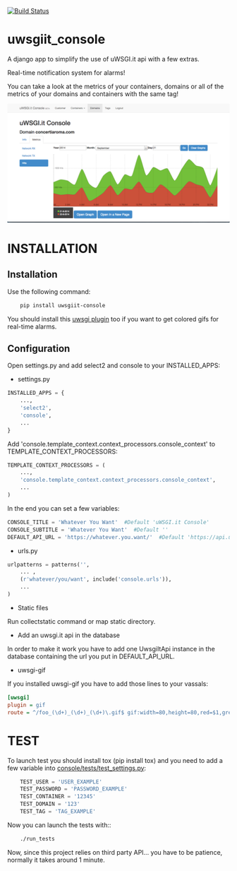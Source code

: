 [![Build Status](https://travis-ci.org/20tab/uwsgiit_console.svg?branch=master)](https://travis-ci.org/20tab/uwsgiit_console)

uwsgiit_console
===============

A django app to simplify the use of uWSGI.it api with a few extras.

Real-time notification system for alarms!

You can take a look at the metrics of your containers, domains or all of the metrics of your domains and containers with the same tag!

![alt tag](https://github.com/20tab/uwsgiit_console/blob/master/demo/screens/screen.png)

INSTALLATION
============
## Installation

Use the following command:
```sh
    pip install uwsgiit-console
```

You should install this [uwsgi plugin](https://github.com/unbit/uwsgi-gif) too if you want to get colored gifs for real-time alarms.

## Configuration

Open settings.py and add select2 and console to your INSTALLED_APPS:

- settings.py

```py
INSTALLED_APPS = {
    ...,
    'select2',
    'console',
    ...
}
```

Add 'console.template_context.context_processors.console_context' to TEMPLATE_CONTEXT_PROCESSORS:

```py
TEMPLATE_CONTEXT_PROCESSORS = (
    ...,
    'console.template_context.context_processors.console_context',
    ...
)
```

In the end you can set a few variables:

```py
CONSOLE_TITLE = 'Whatever You Want'  #Default 'uWSGI.it Console'
CONSOLE_SUBTITLE = 'Whatever You Want'  #Default ''
DEFAULT_API_URL = 'https://whatever.you.want/'  #Default 'https://api.uwsgi.it/api/'
```

- urls.py

```py
urlpatterns = patterns('',
    ... ,
    (r'whatever/you/want', include('console.urls')),
    ...
)

```

- Static files

Run collectstatic command or map static directory.


- Add an uwsgi.it api in the database

In order to make it work you have to add one UwsgiItApi instance in the database containing the url you put in DEFAULT_API_URL.

- uwsgi-gif

If you installed uwsgi-gif you have to add those lines to your vassals:

```ini
[uwsgi]
plugin = gif
route = ^/foo_(\d+)_(\d+)_(\d+)\.gif$ gif:width=80,height=80,red=$1,green=$2,blue=$3
```


TEST
====
To launch test you should install tox (pip install tox) and you need to add a few variable into [console/tests/test_settings.py](https://github.com/20tab/uwsgiit_console/blob/master/console/tests/test_settings.py):

```py
    TEST_USER = 'USER_EXAMPLE'
    TEST_PASSWORD = 'PASSWORD_EXAMPLE'
    TEST_CONTAINER = '12345'
    TEST_DOMAIN = '123'
    TEST_TAG = 'TAG_EXAMPLE'
```

Now you can launch the tests with::

```sh
    ./run_tests
```

Now, since this project relies on third party API... you have to be patience, normally it takes around 1 minute.
